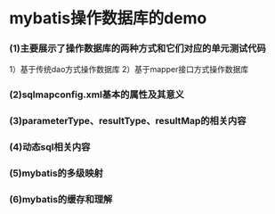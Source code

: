 mybatis操作数据库的demo
===
### (1)主要展示了操作数据库的两种方式和它们对应的单元测试代码
1）基于传统dao方式操作数据库
2）基于mapper接口方式操作数据库
### (2)sqlmapconfig.xml基本的属性及其意义
### (3)parameterType、resultType、resultMap的相关内容
### (4)动态sql相关内容
### (5)mybatis的多级映射
### (6)mybatis的缓存和理解
